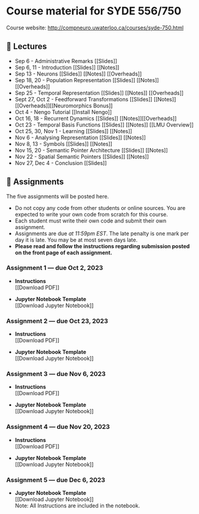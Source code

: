 # Course material for SYDE 556/750

Course website: http://compneuro.uwaterloo.ca/courses/syde-750.html

## 🎒 Lectures

- Sep 6 - Administrative Remarks [[Slides]<!--(https://github.com/celiasmith/syde556-f23/raw/master/lectures/lecture_00/syde556_lecture_00_slides_distr.pdf)-->]
- Sep 6, 11 - Introduction [[Slides]<!--(https://github.com/celiasmith/syde556-f23/raw/master/lectures/lecture_01/syde556_lecture_01_slides_distr.pdf)-->] [[Notes]<!--(https://github.com/celiasmith/syde556-f23/raw/master/lectures/lecture_01/syde556_lecture_01_notes.pdf)-->]
- Sep 13 - Neurons [[Slides]<!--(https://github.com/celiasmith/syde556-f23/raw/master/lectures/lecture_02/syde556_lecture_02_slides_distr.pdf)-->] [[Notes]<!--(https://github.com/celiasmith/syde556-f23/raw/master/lectures/lecture_02/syde556_lecture_02_notes.pdf)-->] [[Overheads]<!--(https://github.com/celiasmith/syde556-f23/raw/master/notes/Lecture_2.pdf)-->]
- Sep 18, 20 - Population Representation [[Slides]<!--(https://github.com/celiasmith/syde556-f23/raw/master/lectures/lecture_03/syde556_lecture_03_slides_distr.pdf)-->] [[Notes]<!--(https://github.com/celiasmith/syde556-f23/raw/master/lectures/lecture_03/syde556_lecture_03_notes.pdf)-->] [[Overheads]<!--(https://github.com/celiasmith/syde556-f23/raw/master/notes/Lecture_3.pdf)-->]
- Sep 25 - Temporal Representation [[Slides]<!--(https://github.com/celiasmith/syde556-f23/raw/master/lectures/lecture_04/syde556_lecture_04_slides_distr.pdf)-->] [[Notes]<!--(https://github.com/celiasmith/syde556-f23/raw/master/lectures/lecture_04/syde556_lecture_04_notes.pdf)-->] [[Overheads]<!--(https://github.com/celiasmith/syde556-f23/raw/master/notes/Lecture_4.pdf)-->]
- Sept 27, Oct 2 - Feedforward Transformations [[Slides]<!--(https://github.com/celiasmith/syde556-f23/raw/master/lectures/lecture_05/syde556_lecture_05_slides_distr.pdf)-->] [[Notes]<!--(https://github.com/celiasmith/syde556-f23/raw/master/lectures/lecture_05/syde556_lecture_05_notes.pdf)-->][[Overheads]<!--(https://github.com/celiasmith/syde556-f23/raw/master/notes/Lecture_5.pdf)-->][[Neuromorphics Bonus]<!--(https://github.com/celiasmith/syde556-f23/raw/master/lectures/lecture_05/neuromorphics_intro_2022.pdf)-->]
- Oct 4 - Nengo Tutorial [[Install Nengo]<!--(https://www.nengo.ai/getting-started/)-->]
- Oct 16, 18 - Recurrent Dynamics [[Slides]<!--(https://github.com/celiasmith/syde556-f23/raw/master/lectures/lecture_06/syde556_lecture_06_slides_distr.pdf)-->] [[Notes]<!--(https://github.com/celiasmith/syde556-f23/raw/master/lectures/lecture_06/syde556_lecture_06_notes.pdf)-->][[Overheads]<!--(https://github.com/celiasmith/syde556-f23/raw/master/notes/Lecture_6.pdf)-->]
- Oct 23 - Temporal Basis Functions [[Slides]<!--(https://github.com/celiasmith/syde556-f23/raw/master/lectures/lecture_07/syde556_lecture_07_slides_distr.pdf)-->] [[Notes]<!--(https://github.com/celiasmith/syde556-f23/raw/master/lectures/lecture_07/syde556_lecture_07_notes.pdf)-->] [[LMU Overview]<!--(https://github.com/celiasmith/syde556-f23/raw/master/lectures/lecture_07/LMU%20Overview%20for%20SYDE%20556.pdf)-->]
- Oct 25, 30, Nov 1 - Learning [[Slides]<!--(https://github.com/celiasmith/syde556-f23/raw/master/lectures/lecture_08/syde556_lecture_08_slides_distr.pdf)-->] [[Notes]<!--(https://github.com/celiasmith/syde556-f23/raw/master/lectures/lecture_08/syde556_lecture_08_notes.pdf)-->]
- Nov 6 - Analysing Representation [[Slides]<!--(https://github.com/celiasmith/syde556-f23/raw/master/lectures/lecture_09/syde556_lecture_09_slides_distr.pdf)-->] [[Notes]<!--(https://github.com/celiasmith/syde556-f23/raw/master/lectures/lecture_09/syde556_lecture_09_notes.pdf)-->]
- Nov 8, 13 - Symbols [[Slides]<!--(https://github.com/celiasmith/syde556-f23/raw/master/lectures/lecture_10/syde556_lecture_10_slides_distr.pdf)-->] [[Notes]<!--(https://github.com/celiasmith/syde556-f23/raw/master/lectures/lecture_10/syde556_lecture_10_notes.pdf)-->]
- Nov 15, 20 - Semantic Pointer Architecture [[Slides]<!--(https://github.com/celiasmith/syde556-f23/raw/master/lectures/lecture_11/syde556_lecture_11_slides_distr.pdf)-->] [[Notes]<!--(https://github.com/celiasmith/syde556-f23/raw/master/lectures/lecture_11/syde556_lecture_11_notes.pdf)-->]
- Nov 22 - Spatial Semantic Pointers [[Slides]<!--(https://github.com/celiasmith/syde556-f23/raw/master/lectures/lecture_14/syde556_lecture_14_slides.pdf)-->] [[Notes]<!--(https://github.com/celiasmith/syde556-f23/raw/master/lectures/lecture_14/syde556_lecture_14_notes.pdf)-->]
- Nov 27, Dec 4 - Conclusion [[Slides]<!--(https://github.com/celiasmith/syde556-f23/raw/master/lectures/lecture_14/syde556_lecture_13_slides.pdf)-->]

## 📝 Assignments

The five assignments will be posted here.

 * Do not copy any code from other students or online sources.  You are expected to write your own code from scratch for this course.
 * Each student must write their own code and submit their own assignment.
 * Assignments are due _at 11:59pm EST_.  The late penalty is one mark per day it is late. You may be at most seven days late.
 * **Please read and follow the instructions regarding submission posted on the front page of each assignment.**
 
### Assignment 1 ― due Oct 2, 2023

-   **Instructions**  
  [[Download PDF]<!--(https://github.com/celiasmith/syde556-f23/raw/master/assignments/assignment_01/syde556_assignment_01.pdf)-->]

-   **Jupyter Notebook Template**  
  [[Download Jupyter Notebook]<!--(https://github.com/celiasmith/syde556-f23/raw/master/assignments/assignment_01/syde556_assignment_01_template.ipynb)-->]


### Assignment 2 ― due Oct 23, 2023

-   **Instructions**  
  [[Download PDF]<!--(https://github.com/celiasmith/syde556-f23/raw/master/assignments/assignment_02/syde556_assignment_02.pdf)-->]

-   **Jupyter Notebook Template**  
  [[Download Jupyter Notebook]<!--(https://github.com/celiasmith/syde556-f23/raw/master/assignments/assignment_02/syde556_assignment_02_template.ipynb)-->]

### Assignment 3 ― due Nov 6, 2023

-   **Instructions**  
  [[Download PDF]<!--(https://github.com/celiasmith/syde556-f23/raw/master/assignments/assignment_03/syde556_assignment_03.pdf)-->]

-   **Jupyter Notebook Template**  
  [[Download Jupyter Notebook]<!--(https://github.com/celiasmith/syde556-f23/raw/master/assignments/assignment_03/syde556_assignment_03_template.ipynb)-->]

### Assignment 4 ― due Nov 20, 2023

-   **Instructions**  
  [[Download PDF]<!--(https://github.com/celiasmith/syde556-f23/raaw/master/assignments/assignment_04/syde556_assignment_04.pdf)-->]

-   **Jupyter Notebook Template**  
  [[Download Jupyter Notebook]<!--(https://github.com/celiasmith/syde556-f23/raw/master/assignments/assignment_04/syde556_assignment_04_template.ipynb)-->]

### Assignment 5 ― due Dec 6, 2023

-   **Jupyter Notebook Template**  
  [[Download Jupyter Notebook]<!--(https://github.com/celiasmith/syde556-f23/raw/master/assignments/assignment_05/syde556_assignment_05_template.ipynb)-->]
  <br>Note: All Instructions are included in the notebook.
 
